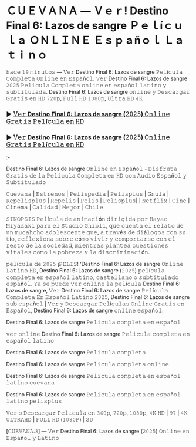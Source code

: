# ＣＵＥＶＡＮＡ — Ｖｅｒ! Destino Final 6: Lazos de sangre Ｐｅｌíｃｕｌａ ＯＮＬＩＮＥ Ｅｓｐａñｏｌ Ｌａｔｉｎｏ

𝚑𝚊𝚌𝚎 𝟷𝟿 𝚖𝚒𝚗𝚞𝚝𝚘𝚜 — 𝚅𝚎𝚛 Destino Final 6: Lazos de sangre 𝙿𝚎𝚕í𝚌𝚞𝚕𝚊 𝙲𝚘𝚖𝚙𝚕𝚎𝚝𝚊 𝙾𝚗𝚕𝚒𝚗𝚎 𝚎𝚗 𝙴𝚜𝚙𝚊ñ𝚘𝚕. 𝚅𝚎𝚛 Destino Final 6: Lazos de sangre 𝟸𝟶𝟸𝟻 𝙿𝚎𝚕𝚒𝚌𝚞𝚕𝚊 𝙲𝚘𝚖𝚙𝚕𝚎𝚝𝚊 𝚘𝚗𝚕𝚒𝚗𝚎 𝚎𝚗 𝚎𝚜𝚙𝚊ñ𝚘𝚕 𝚕𝚊𝚝𝚒𝚗𝚘 𝚢 𝚜𝚞𝚋𝚝𝚒𝚝𝚞𝚕𝚊𝚍𝚊. Destino Final 6: Lazos de sangre 𝚘𝚗𝚕𝚒𝚗𝚎 𝚢 𝙳𝚎𝚜𝚌𝚊𝚛𝚐𝚊𝚛 𝙶𝚛𝚊𝚝𝚒𝚜 𝚎𝚗 𝙷𝙳 𝟽𝟸𝟶𝚙, 𝙵𝚞𝚕𝚕 𝙷𝙳 𝟷𝟶𝟾𝟶𝚙, 𝚄𝚕𝚝𝚛𝚊 𝙷𝙳 𝟺𝙺

### ► [𝚅𝚎𝚛 Destino Final 6: Lazos de sangre (𝟸𝟶𝟸𝟻) 𝙾𝚗𝚕𝚒𝚗𝚎 𝙶𝚛𝚊𝚝𝚒𝚜 𝙿𝚎𝚕í𝚌𝚞𝚕𝚊 𝚎𝚗 𝙷𝙳](https://t.co/fs8G3DvnV8)

### ► [𝚅𝚎𝚛 Destino Final 6: Lazos de sangre (𝟸𝟶𝟸𝟻) 𝙾𝚗𝚕𝚒𝚗𝚎 𝙶𝚛𝚊𝚝𝚒𝚜 𝙿𝚎𝚕í𝚌𝚞𝚕𝚊 𝚎𝚗 𝙷𝙳](https://t.co/fs8G3DvnV8)

:-

Destino Final 6: Lazos de sangre 𝙾𝚗𝚕𝚒𝚗𝚎 𝚎𝚗 𝙴𝚜𝚙𝚊ñ𝚘𝚕 - 𝙳𝚒𝚜𝚏𝚛𝚞𝚝𝚊 𝙶𝚛𝚊𝚝𝚒𝚜 𝚍𝚎 𝚕𝚊 𝙿𝚎𝚕𝚒𝚌𝚞𝚕𝚊 𝙲𝚘𝚖𝚙𝚕𝚎𝚝𝚊 𝚎𝚗 𝙷𝙳 𝚌𝚘𝚗 𝙰𝚞𝚍𝚒𝚘 𝙴𝚜𝚙𝚊ñ𝚘𝚕 𝚢 𝚂𝚞𝚋𝚝𝚒𝚝𝚞𝚕𝚊𝚍𝚘

𝙲𝚞𝚎𝚟𝚊𝚗𝚊 | 𝙴𝚜𝚝𝚛𝚎𝚗𝚘𝚜 | 𝙿𝚎𝚕𝚒𝚜𝚙𝚎𝚍𝚒𝚊 | 𝙿𝚎𝚕𝚒𝚜𝚙𝚕𝚞𝚜 | 𝙶𝚗𝚞𝚕𝚊 | 𝚁𝚎𝚙𝚎𝚕𝚒𝚜𝚙𝚕𝚞𝚜 | 𝚁𝚎𝚙𝚎𝚕𝚒𝚜 | 𝙿𝚎𝚕𝚒𝚜 | 𝙿𝚎𝚕𝚒𝚜𝚙𝚕𝚞𝚜| | 𝙽𝚎𝚝𝚏𝚕𝚒𝚡 | 𝙲𝚒𝚗𝚎 | 𝙲𝚒𝚗𝚎𝚖𝚊 | 𝙲𝚊𝚕𝚒𝚍𝚊𝚍 | 𝙼𝚎𝚓𝚘𝚛 | 𝙲𝚑𝚒𝚕𝚎

𝚂𝙸𝙽𝙾𝙿𝚂𝙸𝚂
𝙿𝚎𝚕í𝚌𝚞𝚕𝚊 𝚍𝚎 𝚊𝚗𝚒𝚖𝚊𝚌𝚒ó𝚗 𝚍𝚒𝚛𝚒𝚐𝚒𝚍𝚊 𝚙𝚘𝚛 𝙷𝚊𝚢𝚊𝚘 𝙼𝚒𝚢𝚊𝚣𝚊𝚔𝚒 𝚙𝚊𝚛𝚊 𝚎𝚕 𝚂𝚝𝚞𝚍𝚒𝚘 𝙶𝚑𝚒𝚋𝚕𝚒, 𝚚𝚞𝚎 𝚌𝚞𝚎𝚗𝚝𝚊 𝚎𝚕 𝚛𝚎𝚕𝚊𝚝𝚘 𝚍𝚎 𝚞𝚗 𝚖𝚞𝚌𝚊𝚑𝚌𝚑𝚘 𝚊𝚍𝚘𝚕𝚎𝚜𝚌𝚎𝚗𝚝𝚎 𝚚𝚞𝚎, 𝚊 𝚝𝚛𝚊𝚟é𝚜 𝚍𝚎 𝚍𝚒á𝚕𝚘𝚐𝚘𝚜 𝚌𝚘𝚗 𝚜𝚞 𝚝í𝚘, 𝚛𝚎𝚏𝚕𝚎𝚡𝚒𝚘𝚗𝚊 𝚜𝚘𝚋𝚛𝚎 𝚌ó𝚖𝚘 𝚟𝚒𝚟𝚒𝚛 𝚢 𝚌𝚘𝚖𝚙𝚘𝚛𝚝𝚊𝚛𝚜𝚎 𝚌𝚘𝚗 𝚎𝚕 𝚛𝚎𝚜𝚝𝚘 𝚍𝚎 𝚕𝚊 𝚜𝚘𝚌𝚒𝚎𝚍𝚊𝚍, 𝚖𝚒𝚎𝚗𝚝𝚛𝚊𝚜 𝚙𝚕𝚊𝚗𝚝𝚎𝚊 𝚌𝚞𝚎𝚜𝚝𝚒𝚘𝚗𝚎𝚜 𝚟𝚒𝚝𝚊𝚕𝚎𝚜 𝚌𝚘𝚖𝚘 𝚕𝚊 𝚙𝚘𝚋𝚛𝚎𝚣𝚊 𝚢 𝚕𝚊 𝚍𝚒𝚜𝚌𝚛𝚒𝚖𝚒𝚗𝚊𝚌𝚒ó𝚗.

𝚙𝚎𝚕í𝚌𝚞𝚕𝚊 𝚍𝚎 𝟸𝟶𝟸𝟻 ¡𝙿𝙴𝙻𝙸𝚂! ‘Destino Final 6: Lazos de sangre 𝙾𝚗𝚕𝚒𝚗𝚎 𝙻𝚊𝚝𝚒𝚗𝚘 𝙷𝙳, Destino Final 6: Lazos de sangre (𝟸𝟶𝟸𝟻) 𝚙𝚎𝚕í𝚌𝚞𝚕𝚊 𝚌𝚘𝚖𝚙𝚕𝚎𝚝𝚊 𝚎𝚗 𝚎𝚜𝚙𝚊ñ𝚘𝚕 𝚕𝚊𝚝𝚒𝚗𝚘, 𝚌𝚊𝚜𝚝𝚎𝚕𝚕𝚊𝚗𝚘 𝚘 𝚜𝚞𝚋𝚝𝚒𝚝𝚞𝚕𝚊𝚍𝚘 𝚎𝚜𝚙𝚊ñ𝚘𝚕. 𝚈𝚊 𝚜𝚎 𝚙𝚞𝚎𝚍𝚎 𝚟𝚎𝚛 𝚘𝚗𝚕𝚒𝚗𝚎 𝚕𝚊 𝚙𝚎𝚕í𝚌𝚞𝚕𝚊 Destino Final 6: Lazos de sangre, 𝚅𝚎𝚛 Destino Final 6: Lazos de sangre 𝙿𝚎𝚕í𝚌𝚞𝚕𝚊 𝙲𝚘𝚖𝚙𝚕𝚎𝚝𝚊 𝙴𝚗 𝙴𝚜𝚙𝚊ñ𝚘𝚕 𝙻𝚊𝚝𝚒𝚗𝚘 𝟸𝟶𝟸𝟻, Destino Final 6: Lazos de sangre 𝚜𝚞𝚋 𝚎𝚜𝚙𝚊ñ𝚘𝚕 | 𝚅𝚎𝚛 𝚢 𝙳𝚎𝚜𝚌𝚊𝚛𝚐𝚊𝚛 𝙿𝚎𝚕í𝚌𝚞𝚕𝚊𝚜 𝙾𝚗𝚕𝚒𝚗𝚎 𝙶𝚛𝚊𝚝𝚒𝚜 𝚎𝚗 𝙴𝚜𝚙𝚊ñ𝚘𝚕, Destino Final 6: Lazos de sangre 𝚘𝚗𝚕𝚒𝚗𝚎 𝚎𝚜𝚙𝚊ñ𝚘𝚕.

Destino Final 6: Lazos de sangre 𝙿𝚎𝚕𝚒𝚌𝚞𝚕𝚊 𝚌𝚘𝚖𝚙𝚕𝚎𝚝𝚊 𝚎𝚗 𝚎𝚜𝚙𝚊ñ𝚘𝚕

𝚟𝚎𝚛 𝚘𝚗𝚕𝚒𝚗𝚎 Destino Final 6: Lazos de sangre 𝙿𝚎𝚕𝚒𝚌𝚞𝚕𝚊 𝚌𝚘𝚖𝚙𝚕𝚎𝚝𝚊 𝚎𝚗 𝚎𝚜𝚙𝚊ñ𝚘𝚕 𝚕𝚊𝚝𝚒𝚗𝚘

Destino Final 6: Lazos de sangre 𝙿𝚎𝚕𝚒𝚌𝚞𝚕𝚊 𝚌𝚘𝚖𝚙𝚕𝚎𝚝𝚊

Destino Final 6: Lazos de sangre 𝙿𝚎𝚕𝚒𝚌𝚞𝚕𝚊 𝚌𝚘𝚖𝚙𝚕𝚎𝚝𝚊 𝚘𝚗𝚕𝚒𝚗𝚎

Destino Final 6: Lazos de sangre 𝙿𝚎𝚕𝚒𝚌𝚞𝚕𝚊 𝚌𝚘𝚖𝚙𝚕𝚎𝚝𝚊 𝚎𝚗 𝚎𝚜𝚙𝚊ñ𝚘𝚕 𝚕𝚊𝚝𝚒𝚗𝚘 𝚌𝚞𝚎𝚟𝚊𝚗𝚊

Destino Final 6: Lazos de sangre 𝙿𝚎𝚕𝚒𝚌𝚞𝚕𝚊 𝚌𝚘𝚖𝚙𝚕𝚎𝚝𝚊 𝚎𝚗 𝚎𝚜𝚙𝚊ñ𝚘𝚕 𝚕𝚊𝚝𝚒𝚗𝚘 𝚙𝚎𝚕𝚒𝚜𝚙𝚕𝚞𝚜

𝚅𝚎𝚛 𝚘 𝙳𝚎𝚜𝚌𝚊𝚛𝚐𝚊𝚛 𝙿𝚎𝚕𝚒𝚌𝚞𝚕𝚊 𝚎𝚗 𝟹𝟼𝟶𝚙, 𝟽𝟸𝟶𝚙, 𝟷𝟶𝟾𝟶𝚙, 𝟺𝙺 𝙷𝙳 | 𝟿𝟽 | 𝟺𝙺 𝚄𝙻𝚃𝚁𝙰𝙷𝙳 | 𝙵𝚄𝙻𝙻 𝙷𝙳 (𝟷𝟶𝟾𝟶𝙿) | 𝚂𝙳

[𝙲𝚄𝙴𝚅𝙰𝙽𝙰.𝟹] — 𝚅𝚎𝚛 Destino Final 6: Lazos de sangre (𝟸𝟶𝟸𝟻) 𝙾𝚗𝚕𝚒𝚗𝚎 𝚎𝚗 𝙴𝚜𝚙𝚊ñ𝚘𝚕 𝚢 𝙻𝚊𝚝𝚒𝚗𝚘
